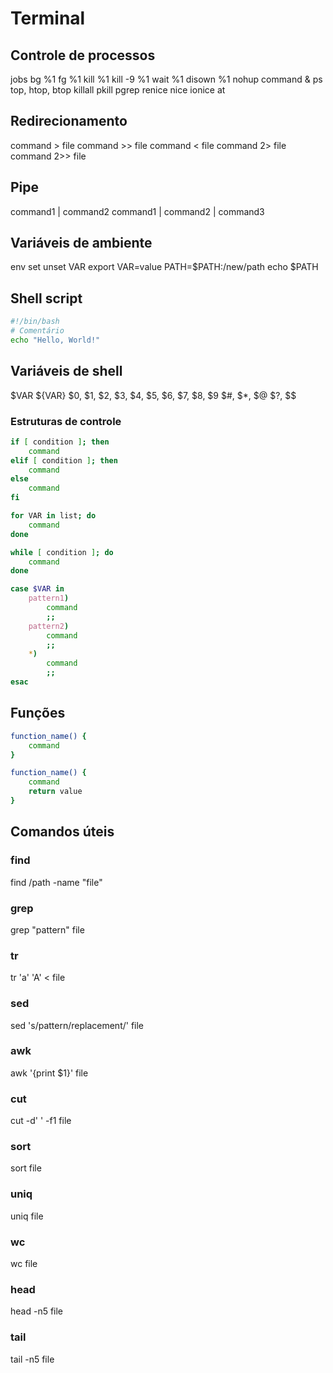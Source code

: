 # Terminal

## Controle de processos

jobs
bg %1
fg %1
kill %1
kill -9 %1
wait %1
disown %1
nohup command &
ps
top, htop, btop
killall
pkill
pgrep
renice
nice
ionice
at

## Redirecionamento

command > file
command >> file
command < file
command 2> file
command 2>> file

## Pipe

command1 | command2
command1 | command2 | command3

## Variáveis de ambiente

env
set
unset VAR
export VAR=value
PATH=$PATH:/new/path
echo $PATH

## Shell script

```bash
#!/bin/bash
# Comentário
echo "Hello, World!"
```

## Variáveis de shell

$VAR
${VAR}
$0, $1, $2, $3, $4, $5, $6, $7, $8, $9
$#, $*, $@
$?, $$

### Estruturas de controle

```bash
if [ condition ]; then
    command
elif [ condition ]; then
    command
else
    command
fi

for VAR in list; do
    command
done

while [ condition ]; do
    command
done

case $VAR in
    pattern1)
        command
        ;;
    pattern2)
        command
        ;;
    *)
        command
        ;;
esac
```

## Funções

```bash
function_name() {
    command
}
```

```bash
function_name() {
    command
    return value
}
```

## Comandos úteis

### find

find /path -name "file"

### grep

grep "pattern" file

### tr

tr 'a' 'A' < file

### sed

sed 's/pattern/replacement/' file

### awk

awk '{print $1}' file

### cut

cut -d' ' -f1 file

### sort

sort file

### uniq

uniq file

### wc

wc file

### head

head -n5 file

### tail

tail -n5 file




